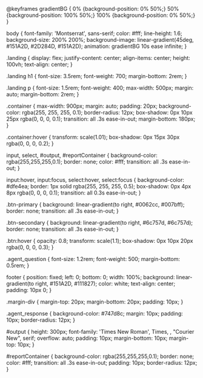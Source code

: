 @keyframes gradientBG { 0% {background-position: 0% 50%;} 50%
{background-position: 100% 50%;} 100% {background-position: 0% 50%;} }

body { font-family: 'Montserrat', sans-serif; color: #fff; line-height:
1.6; background-size: 200% 200%; background-image:
linear-gradient(45deg, #151A2D, #2D284D, #151A2D); animation: gradientBG
10s ease infinite; }

.landing { display: flex; justify-content: center; align-items: center;
height: 100vh; text-align: center; }

.landing h1 { font-size: 3.5rem; font-weight: 700; margin-bottom: 2rem;
}

.landing p { font-size: 1.5rem; font-weight: 400; max-width: 500px;
margin: auto; margin-bottom: 2rem; }

.container { max-width: 900px; margin: auto; padding: 20px;
background-color: rgba(255, 255, 255, 0.1); border-radius: 12px;
box-shadow: 0px 10px 25px rgba(0, 0, 0, 0.1); transition: all .3s
ease-in-out; margin-bottom: 180px; }

.container:hover { transform: scale(1.01); box-shadow: 0px 15px 30px
rgba(0, 0, 0, 0.2); }

input, select, #output, #reportContainer { background-color:
rgba(255,255,255,0.1); border: none; color: #fff; transition: all .3s
ease-in-out; }

input:hover, input:focus, select:hover, select:focus { background-color:
#dfe4ea; border: 1px solid rgba(255, 255, 255, 0.5); box-shadow: 0px 4px
8px rgba(0, 0, 0, 0.1); transition: all 0.3s ease-in-out; }

.btn-primary { background: linear-gradient(to right, #0062cc, #007bff);
border: none; transition: all .3s ease-in-out; }

.btn-secondary { background: linear-gradient(to right, #6c757d,
#6c757d); border: none; transition: all .3s ease-in-out; }

.btn:hover { opacity: 0.8; transform: scale(1.1); box-shadow: 0px 10px
20px rgba(0, 0, 0, 0.3); }

.agent_question { font-size: 1.2rem; font-weight: 500; margin-bottom:
0.5rem; }

footer { position: fixed; left: 0; bottom: 0; width: 100%; background:
linear-gradient(to right, #151A2D, #111827); color: white; text-align:
center; padding: 10px 0; }

.margin-div { margin-top: 20px; margin-bottom: 20px; padding: 10px; }

.agent_response { background-color: #747d8c; margin: 10px; padding:
10px; border-radius: 12px; }

#output { height: 300px; font-family: 'Times New Roman', Times, ,
"Courier New", serif; overflow: auto; padding: 10px; margin-bottom:
10px; margin-top: 10px; }

#reportContainer { background-color: rgba(255,255,255,0.1); border:
none; color: #fff; transition: all .3s ease-in-out; padding: 10px;
border-radius: 12px; }
